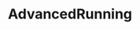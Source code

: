 ---
title: AdvancedRunning
crosslinks:
- running
- artc
- xkcd
- funny
- TaylorSwift
- trailrunning
- '2013'
- me_irl
- Fitness
- shittylpt
- todayilearned
- AskReddit
- HSTrack
- runnersinchicago
- dogecoin
- arkhamhorrorlcg
- PlantedTank
- RunningCirclejerk
- WAYWT
- amileaday
---